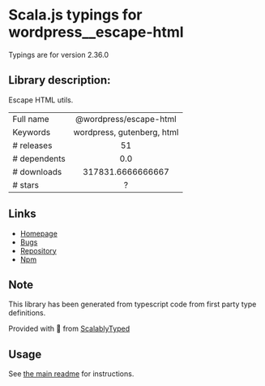 
# Scala.js typings for wordpress__escape-html

Typings are for version 2.36.0

## Library description:
Escape HTML utils.

|                    |                 |
| ------------------ | :-------------: |
| Full name          | @wordpress/escape-html |
| Keywords           | wordpress, gutenberg, html |
| # releases         | 51 |
| # dependents       | 0.0 |
| # downloads        | 317831.6666666667 |
| # stars            | ? |

## Links
- [Homepage](https://github.com/WordPress/gutenberg/tree/HEAD/packages/escape-html/README.md)
- [Bugs](https://github.com/WordPress/gutenberg/issues)
- [Repository](https://github.com/WordPress/gutenberg)
- [Npm](https://www.npmjs.com/package/%40wordpress%2Fescape-html)
    


## Note
This library has been generated from typescript code from first party type definitions.

Provided with :purple_heart: from [ScalablyTyped](https://github.com/oyvindberg/ScalablyTyped)

## Usage
See [the main readme](../../readme.md) for instructions.


